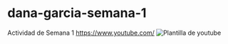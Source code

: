 # dana-garcia-semana-1
Actividad de Semana 1
https://www.youtube.com/
![Plantilla de youtube](/descargas/youtube.png)
